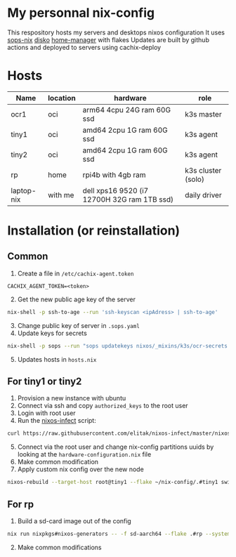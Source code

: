 # My personnal nix-config
This respository hosts my servers and desktops nixos configuration
It uses [sops-nix](https://github.com/Mic92/sops-nix) [disko](https://github.com/nix-community/disko) [home-manager](https://github.com/nix-community/home-manager) with flakes
Updates are built by github actions and deployed to servers using cachix-deploy 
# Hosts
| Name | location | hardware | role |
|------|----------|----------|------|
| ocr1 | oci      | arm64 4cpu 24G ram 60G ssd | k3s master |
| tiny1 | oci     | amd64 2cpu 1G ram 60G ssd  | k3s agent  |
| tiny2 | oci     | amd64 2cpu 1G ram 60G ssd  | k3s agent  |
| rp    | home    | rpi4b with 4gb ram         | k3s cluster (solo)  |
| laptop-nix | with me | dell xps16 9520 (i7 12700H 32G ram 1TB ssd) | daily driver |


# Installation (or reinstallation)
## Common
 1. Create a file in `/etc/cachix-agent.token`
 ```
 CACHIX_AGENT_TOKEN=<token>
 ```
 2. Get the new public age key of the server
 ```bash
 nix-shell -p ssh-to-age --run 'ssh-keyscan <ipAdress> | ssh-to-age'
 ```
 3. Change public key of server in `.sops.yaml`
 4. Update keys for secrets
 ```bash
nix-shell -p sops --run "sops updatekeys nixos/_mixins/k3s/ocr-secrets.yml"
 ```
 5. Updates hosts in `hosts.nix`

## For tiny1 or tiny2
 1. Provision a new instance with ubuntu
 2. Connect via ssh and copy `authorized_keys` to the root user
 3. Login with root user
 4. Run the [nixos-infect](https://github.com/elitak/nixos-infect) script:
 ```bash
 curl https://raw.githubusercontent.com/elitak/nixos-infect/master/nixos-infect | NIX_CHANNEL=nixos-23.05 bash -x
 ```
 5. Connect via the root user and change nix-config partitions uuids by looking at the `hardware-configuration.nix` file
 6. Make common modification
 7. Apply custom nix config over the new node
 ```bash
 nixos-rebuild --target-host root@tiny1 --flake ~/nix-config/.#tiny1 switch
 ```

## For rp
1. Build a sd-card image out of the config
```bash
nix run nixpkgs#nixos-generators -- -f sd-aarch64 --flake .#rp --system aarch64-linux -o ../pi.sd
```
2. Make common modifications
